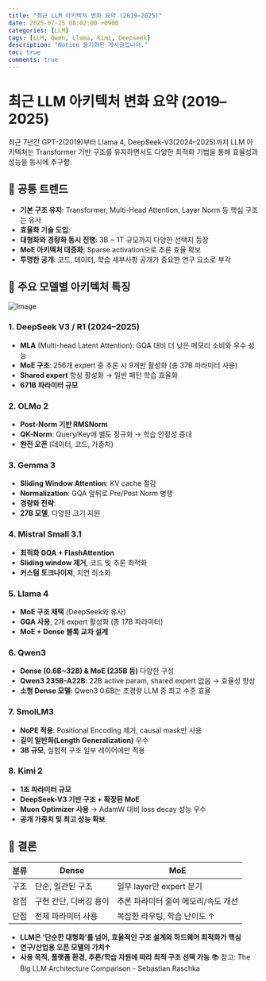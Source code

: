 ```yaml
---
title: "최근 LLM 아키텍처 변화 요약 (2019–2025)"
date: 2025-07-25 08:02:00 +0900
categories: [LLM]
tags: [LLM, Qwen, Llama, Kimi, Deepseek]
description: "Notion 동기화된 게시글입니다."
toc: true
comments: true
---
```


# 최근 LLM 아키텍처 변화 요약 (2019–2025)

최근 7년간 GPT-2(2019)부터 Llama 4, DeepSeek-V3(2024–2025)까지 LLM 아키텍처는 Transformer 기반 구조를 유지하면서도 다양한 최적화 기법을 통해 효율성과 성능을 동시에 추구함.

## 🔑 공통 트렌드

- **기본 구조 유지**: Transformer, Multi-Head Attention, Layer Norm 등 핵심 구조는 유사
- **효율화 기술 도입**:
- **대형화와 경량화 동시 진행**: 3B ~ 1T 규모까지 다양한 선택지 등장
- **MoE 아키텍처 대중화**: Sparse activation으로 추론 효율 확보
- **투명한 공개**: 코드, 데이터, 학습 세부사항 공개가 중요한 연구 요소로 부각
## 📌 주요 모델별 아키텍처 특징

![Image](https://prod-files-secure.s3.us-west-2.amazonaws.com/e6db513d-ec54-40ff-aa74-2487b0bcfe15/ac24fdd3-febf-45c7-8e99-afb6446591d8/image.png?X-Amz-Algorithm=AWS4-HMAC-SHA256&X-Amz-Content-Sha256=UNSIGNED-PAYLOAD&X-Amz-Credential=ASIAZI2LB466QMLUGYBS%2F20250725%2Fus-west-2%2Fs3%2Faws4_request&X-Amz-Date=20250725T112845Z&X-Amz-Expires=3600&X-Amz-Security-Token=IQoJb3JpZ2luX2VjEBsaCXVzLXdlc3QtMiJGMEQCICDwhxp0A91UAmiMLx3hN9AguyHBhy%2FsUo%2BC6qmJW41oAiBCO7lbiavEUXFpTkJhtHCf9etmcBLGuJlxCpxWNjiYNCr%2FAwhEEAAaDDYzNzQyMzE4MzgwNSIMMotk95p0G%2BLZE6IGKtwDye0ckR6ulaDU0QVGq3q8YfYcLZ%2Fkt6Jq0f6igmRoukAaWXUnV%2B5Sjt2WTzBPx7ikmN8h8%2BsBmRVCeRUj8fRpYdWC3%2Fuu7kqnkb2v9FmqMJx3eImR9HitRkQyA7BLdclya7UsqnA4f3gnsTHU2%2Bae1OCgJ5KpD07sc1n6gYiq89xjp89H%2FSAsb%2FJzpKGWGT8%2BRMVWljsF3Y3xW%2FMkCeW6jAsPfFX6eL1dixLQXLXL5AfYCQ0kuDGxEfutA5lZvjDFW5TCrhLPRV9mXCp%2FB9Bvrvthj3A9zpIPwsF3QSx%2BJBp5bEjUWwmyD7D6JysgTSXOckomWTkBSLI2mG8HC72dWY7cLFEpAb2jd2CKMwn%2Bgn%2F4UMYR6vYN0gYGQn%2BElGP%2BxRf0HYqRwHk94HwVJByTQ%2BHIcfWoSQyLdOqf9TdNacoQGCTcRGy9Hz4fKH8eja4vgjM%2B64IqnjQWZfYIVgl2Hr6ynF%2BxNnmwz7yK2vFHpr8N%2BCQnQYf5oL%2B%2BNrJlS7dbP%2FnsByJbbQ7ZEDh%2Bk6QGqFVyNffGuEDv20f%2ByfAcN0QzEre99nK08b2V8y4NJjHg%2BgnPMQS4BNmxPjP6w%2FjN%2F3JnLJiDnoGuDFS4gS%2FUkeeudml3y62pERLeu8kwrryNxAY6pgFpaYZaajLn35tMEVnPG48JG6sv7PK80YZq1fObvX%2BBgCEZSV1dqoBoXj6XI5nE5kTXnp22GQGBIG3nDrsVRiMRNjQzRQ%2Fjawb45bQfSCukSaYetQXXxhGWi36YssbFWUyL467fqgPjOMmeLP2HAHIdUUEs%2BPqmDHTeKtf06hmEwQyA%2BagQPqqnPixXLOuPnTKHR5mk9thIItjzU%2BvtDd8H7t8AMeF0&X-Amz-Signature=687aac3f1b2a5630348f43a6c8c2242f88fc5b603ea569e977d608dd95eda19a&X-Amz-SignedHeaders=host&x-amz-checksum-mode=ENABLED&x-id=GetObject)

### 1. DeepSeek V3 / R1 (2024–2025)

- **MLA** (Multi-head Latent Attention): GQA 대비 더 낮은 메모리 소비와 우수 성능
- **MoE 구조**: 256개 expert 중 추론 시 9개만 활성화 (총 37B 파라미터 사용)
- **Shared expert** 항상 활성화 → 일반 패턴 학습 효율화
- **671B 파라미터 규모**
### 2. OLMo 2

- **Post-Norm 기반 RMSNorm**
- **QK-Norm**: Query/Key에 별도 정규화 → 학습 안정성 증대
- **완전 오픈** (데이터, 코드, 가중치)
### 3. Gemma 3

- **Sliding Window Attention**: KV cache 절감
- **Normalization**: GQA 앞뒤로 Pre/Post Norm 병행
- **경량화 전략**:
- **27B 모델**, 다양한 크기 지원
### 4. Mistral Small 3.1

- **최적화 GQA + FlashAttention**
- **Sliding window 제거**, 코드 및 추론 최적화
- **커스텀 토크나이저**, 지연 최소화
### 5. Llama 4

- **MoE 구조 채택** (DeepSeek와 유사)
- **GQA 사용**, 2개 expert 활성화 (총 17B 파라미터)
- **MoE + Dense 블록 교차 설계**
### 6. Qwen3

- **Dense (0.6B~32B) & MoE (235B 등)** 다양한 구성
- **Qwen3 235B-A22B**: 22B active param, shared expert 없음 → 효율성 향상
- **소형 Dense 모델**: Qwen3 0.6B는 초경량 LLM 중 최고 수준 효율
### 7. SmolLM3

- **NoPE 적용**: Positional Encoding 제거, causal mask만 사용
- **길이 일반화(Length Generalization)** 우수
- **3B 규모**, 실험적 구조 일부 레이어에만 적용
### 8. Kimi 2

- **1조 파라미터 규모**
- **DeepSeek-V3 기반 구조 + 확장된 MoE**
- **Muon Optimizer 사용** → AdamW 대비 loss decay 성능 우수
- **공개 가중치 및 최고 성능 확보**
## 🧩 결론

| 분류 | Dense | MoE |
| --- | --- | --- |
| 구조 | 단순, 일관된 구조 | 일부 layer만 expert 분기 |
| 장점 | 구현 간단, 디버깅 용이 | 추론 파라미터 줄여 메모리/속도 개선 |
| 단점 | 전체 파라미터 사용 | 복잡한 라우팅, 학습 난이도 ↑ |

- **LLM은 ‘단순한 대형화’를 넘어, 효율적인 구조 설계와 하드웨어 최적화가 핵심**
- **연구/산업용 오픈 모델의 가치↑**
- **사용 목적, 플랫폼 환경, 추론/학습 자원에 따라 최적 구조 선택 가능**
📚 참고: The Big LLM Architecture Comparison - Sebastian Raschka


